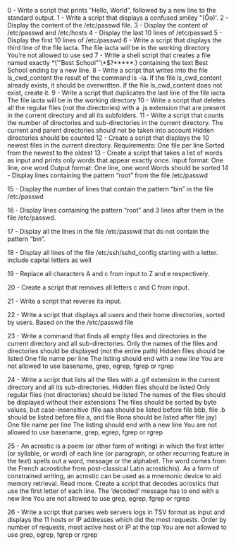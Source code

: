 0 - Write a script that prints “Hello, World”, followed by a new line to the standard output.
1 - Write a script that displays a confused smiley "(Ôo)'.
2 - Display the content of the /etc/passwd file.
3 - Display the content of /etc/passwd and /etc/hosts
4 - Display the last 10 lines of /etc/passwd
5 - Display the first 10 lines of /etc/passwd
6 - Write a script that displays the third line of the file iacta.
	The file iacta will be in the working directory
	You’re not allowed to use sed
7 - Write a shell script that creates a file named exactly \*\\'"Best School"\'\\*$\?\*\*\*\*\*:)
	 containing the text Best School ending by a new line.
8 - Write a script that writes into the file ls_cwd_content the result of the command ls -la.
	 If the file ls_cwd_content already exists, it should be overwritten.
	 If the file ls_cwd_content does not exist, create it.
9 - Write a script that duplicates the last line of the file iacta
	The file iacta will be in the working directory
10 - Write a script that deletes all the regular files (not the directories) with a .js 
	extension that are present in the current directory and all its subfolders.
11 - Write a script that counts the number of directories and sub-directories in the current directory.
	The current and parent directories should not be taken into account
	Hidden directories should be counted
12 - Create a script that displays the 10 newest files in the current directory.
	Requirements:
	One file per line
	Sorted from the newest to the oldest
13 - Create a script that takes a list of words as input and prints only words that appear exactly once.
	Input format: One line, one word
	Output format: One line, one word
	Words should be sorted
14 - Display lines containing the pattern “root” from the file /etc/passwd

15 - Display the number of lines that contain the pattern “bin” in the file /etc/passwd

16 - Display lines containing the pattern “root” and 3 lines after them in the file /etc/passwd.

17 - Display all the lines in the file /etc/passwd that do not contain the pattern “bin”.

18 - Display all lines of the file /etc/ssh/sshd_config starting with a letter.
	include capital letters as well

19 - Replace all characters A and c from input to Z and e respectively.

20 - Create a script that removes all letters c and C from input.

21 - Write a script that reverse its input.

22 - Write a script that displays all users and their home directories, sorted by users.
	Based on the the /etc/passwd file

23 - Write a command that finds all empty files and directories in the current directory and all sub-directories.
	Only the names of the files and directories should be displayed (not the entire path)
	Hidden files should be listed
	One file name per line
	The listing should end with a new line
	You are not allowed to use basename, grep, egrep, fgrep or rgrep

24 - Write a script that lists all the files with a .gif extension in the current directory and all its sub-directories.
	Hidden files should be listed
	Only regular files (not directories) should be listed
	The names of the files should be displayed without their extensions
	The files should be sorted by byte values, but case-insensitive
 	(file aaa should be listed before file bbb, file .b should be listed before file a, and file Rona should be listed after file jay)
	One file name per line
	The listing should end with a new line
	You are not allowed to use basename, grep, egrep, fgrep or rgrep

25 - An acrostic is a poem (or other form of writing) in which the first letter (or syllable, or word) of each line 
	(or paragraph, or other recurring feature in the text) spells out a word, message or the alphabet. 
	The word comes from the French acrostiche from post-classical Latin acrostichis).
	As a form of constrained writing, an acrostic can be used as a mnemonic device to aid memory retrieval. Read more.
	Create a script that decodes acrostics that use the first letter of each line.
		The ‘decoded’ message has to end with a new line
		You are not allowed to use grep, egrep, fgrep or rgrep

26 - Write a script that parses web servers logs in TSV format as input and displays the 11 hosts or IP addresses which did the most requests.
	Order by number of requests, most active host or IP at the top
	You are not allowed to use grep, egrep, fgrep or rgrep
